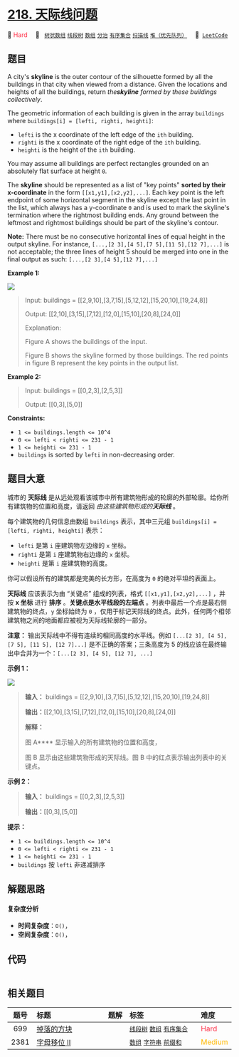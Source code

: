 # [218. 天际线问题](https://leetcode.com/problems/the-skyline-problem)

🔴 <font color=#ff334b>Hard</font>&emsp; 🔖&ensp; [`树状数组`](/leetcode/outline/tag/binary-indexed-tree.md) [`线段树`](/leetcode/outline/tag/segment-tree.md) [`数组`](/leetcode/outline/tag/array.md) [`分治`](/leetcode/outline/tag/divide-and-conquer.md) [`有序集合`](/leetcode/outline/tag/ordered-set.md) [`扫描线`](/leetcode/outline/tag/line-sweep.md) [`堆（优先队列）`](/leetcode/outline/tag/heap-priority-queue.md)&emsp; 🔗&ensp;[`LeetCode`](https://leetcode.com/problems/the-skyline-problem)


## 题目

A city's **skyline** is the outer contour of the silhouette formed by all the
buildings in that city when viewed from a distance. Given the locations and
heights of all the buildings, return _the**skyline** formed by these buildings
collectively_.

The geometric information of each building is given in the array `buildings`
where `buildings[i] = [lefti, righti, heighti]`:

  * `lefti` is the x coordinate of the left edge of the `ith` building.
  * `righti` is the x coordinate of the right edge of the `ith` building.
  * `heighti` is the height of the `ith` building.

You may assume all buildings are perfect rectangles grounded on an absolutely
flat surface at height `0`.

The **skyline** should be represented as a list of "key points" **sorted by
their x-coordinate** in the form `[[x1,y1],[x2,y2],...]`. Each key point is
the left endpoint of some horizontal segment in the skyline except the last
point in the list, which always has a y-coordinate `0` and is used to mark the
skyline's termination where the rightmost building ends. Any ground between
the leftmost and rightmost buildings should be part of the skyline's contour.

**Note:** There must be no consecutive horizontal lines of equal height in the
output skyline. For instance, `[...,[2 3],[4 5],[7 5],[11 5],[12 7],...]` is
not acceptable; the three lines of height 5 should be merged into one in the
final output as such: `[...,[2 3],[4 5],[12 7],...]`



**Example 1:**

![](https://assets.leetcode.com/uploads/2020/12/01/merged.jpg)

> Input: buildings = [[2,9,10],[3,7,15],[5,12,12],[15,20,10],[19,24,8]]
> 
> Output: [[2,10],[3,15],[7,12],[12,0],[15,10],[20,8],[24,0]]
> 
> Explanation:
> 
> Figure A shows the buildings of the input.
> 
> Figure B shows the skyline formed by those buildings. The red points in figure B represent the key points in the output list.

**Example 2:**

> Input: buildings = [[0,2,3],[2,5,3]]
> 
> Output: [[0,3],[5,0]]

**Constraints:**

  * `1 <= buildings.length <= 10^4`
  * `0 <= lefti < righti <= 231 - 1`
  * `1 <= heighti <= 231 - 1`
  * `buildings` is sorted by `lefti` in non-decreasing order.


## 题目大意

城市的 **天际线** 是从远处观看该城市中所有建筑物形成的轮廓的外部轮廓。给你所有建筑物的位置和高度，请返回 _由这些建筑物形成的**天际线**_ 。

每个建筑物的几何信息由数组 `buildings` 表示，其中三元组 `buildings[i] = [lefti, righti, heighti]`
表示：

  * `lefti` 是第 `i` 座建筑物左边缘的 `x` 坐标。
  * `righti` 是第 `i` 座建筑物右边缘的 `x` 坐标。
  * `heighti` 是第 `i` 座建筑物的高度。

你可以假设所有的建筑都是完美的长方形，在高度为 `0` 的绝对平坦的表面上。

**天际线** 应该表示为由 “关键点” 组成的列表，格式 `[[x1,y1],[x2,y2],...]` ，并按 **x 坐标** 进行 **排序**
。**关键点是水平线段的左端点** 。列表中最后一个点是最右侧建筑物的终点，`y` 坐标始终为 `0`
，仅用于标记天际线的终点。此外，任何两个相邻建筑物之间的地面都应被视为天际线轮廓的一部分。

**注意：** 输出天际线中不得有连续的相同高度的水平线。例如 `[...[2 3], [4 5], [7 5], [11 5], [12 7]...]`
是不正确的答案；三条高度为 5 的线应该在最终输出中合并为一个：`[...[2 3], [4 5], [12 7], ...]`



**示例 1：**

![](https://assets.leetcode.com/uploads/2020/12/01/merged.jpg)

> 
> 
> 
> 
> 
> **输入：** buildings = [[2,9,10],[3,7,15],[5,12,12],[15,20,10],[19,24,8]]
> 
> **输出：**[[2,10],[3,15],[7,12],[12,0],[15,10],[20,8],[24,0]]
> 
> **解释：**
> 
> 图 A**** 显示输入的所有建筑物的位置和高度，
> 
> 图 B 显示由这些建筑物形成的天际线。图 B 中的红点表示输出列表中的关键点。

**示例 2：**

> 
> 
> 
> 
> 
> **输入：** buildings = [[0,2,3],[2,5,3]]
> 
> **输出：**[[0,3],[5,0]]
> 
> 



**提示：**

  * `1 <= buildings.length <= 10^4`
  * `0 <= lefti < righti <= 231 - 1`
  * `1 <= heighti <= 231 - 1`
  * `buildings` 按 `lefti` 非递减排序


## 解题思路

#### 复杂度分析

- **时间复杂度**：`O()`，
- **空间复杂度**：`O()`，

## 代码

```javascript

```

## 相关题目

<!-- prettier-ignore -->
| 题号 | 标题 | 题解 | 标签 | 难度 |
| :------: | :------ | :------: | :------ | :------ |
| 699 | [掉落的方块](https://leetcode.com/problems/falling-squares) |  |  [`线段树`](/leetcode/outline/tag/segment-tree.md) [`数组`](/leetcode/outline/tag/array.md) [`有序集合`](/leetcode/outline/tag/ordered-set.md) | <font color=#ff334b>Hard</font> |
| 2381 | [字母移位 II](https://leetcode.com/problems/shifting-letters-ii) |  |  [`数组`](/leetcode/outline/tag/array.md) [`字符串`](/leetcode/outline/tag/string.md) [`前缀和`](/leetcode/outline/tag/prefix-sum.md) | <font color=#ffb800>Medium</font> |

<style>
.blue {
    background-color: #096dd9;
    padding: 0.25rem 0.5rem;
    margin: 0;
    font-size: 0.85em;
    border-radius: 3px;
    color: white;
    font-weight: 500;
}
table th:first-of-type { width: 10%; }
table th:nth-of-type(2) { width: 35%; }
table th:nth-of-type(3) { width: 10%; }
table th:nth-of-type(4) { width: 35%; }
table th:nth-of-type(5) { width: 10%; }
</style>
